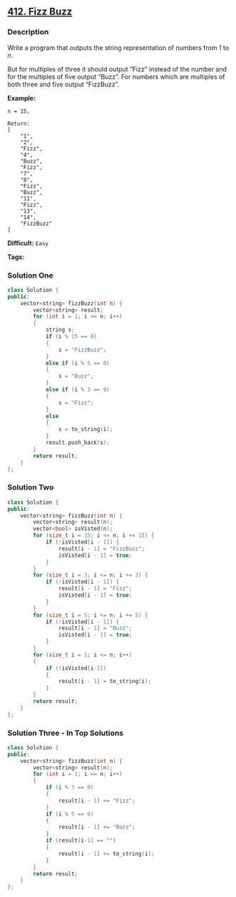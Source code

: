 ## [412. Fizz Buzz](https://leetcode.com/problems/fizz-buzz/#/description)

### Description

Write a program that outputs the string representation of numbers from 1 to _n_.

But for multiples of three it should output “Fizz” instead of the number and for the multiples of five output “Buzz”. For numbers which are multiples of both three and five output “FizzBuzz”.

**Example:**

```
n = 15,

Return:
[
    "1",
    "2",
    "Fizz",
    "4",
    "Buzz",
    "Fizz",
    "7",
    "8",
    "Fizz",
    "Buzz",
    "11",
    "Fizz",
    "13",
    "14",
    "FizzBuzz"
]
```

**Difficult:** `Easy`

**Tags:**

### Solution One

```c++
class Solution {
public:
    vector<string> fizzBuzz(int n) {
        vector<string> result;
        for (int i = 1; i <= n; i++)
        {
            string s;
            if (i % 15 == 0)
            {
                s = "FizzBuzz";
            }
            else if (i % 5 == 0)
            {
                s = "Buzz";
            }
            else if (i % 3 == 0)
            {
                s = "Fizz";
            }
            else
            {
                s = to_string(i);
            }
            result.push_back(s);
        }
        return result;
    }
};
```

### Solution Two

```c++
class Solution {
public:
    vector<string> fizzBuzz(int n) {
        vector<string> result(n);
        vector<bool> isVisted(n);
        for (size_t i = 15; i <= n; i += 15) {
            if (!isVisted[i - 1]) {
                result[i - 1] = "FizzBuzz";
                isVisted[i - 1] = true;
            }
        }
        for (size_t i = 3; i <= n; i += 3) {
            if (!isVisted[i - 1]) {
                result[i - 1] = "Fizz";
                isVisted[i - 1] = true;
            }
        }
        for (size_t i = 5; i <= n; i += 5) {
            if (!isVisted[i - 1]) {
                result[i - 1] = "Buzz";
                isVisted[i - 1] = true;
            }
        }
        for (size_t i = 1; i <= n; i++)
        {
            if (!isVisted[i-1])
            {
                result[i - 1] = to_string(i);
            }
        }
        return result;
    }
};
```

### Solution Three - In Top Solutions

```c++
class Solution {
public:
    vector<string> fizzBuzz(int n) {
        vector<string> result(n);
        for (int i = 1; i <= n; i++)
        {
            if (i % 3 == 0)
            {
                result[i - 1] += "Fizz";
            }
            if (i % 5 == 0)
            {
                result[i - 1] += "Buzz";
            }
            if (result[i-1] == "")
            {
                result[i - 1] += to_string(i);
            }
        }
        return result;
    }
};
```
